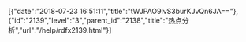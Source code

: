 [{"date":"2018-07-23 16:51:11","title":"tWJPAO9lvS3burKJvQn6JA=="},{"id":"2139","level":"3","parent_id":"2138","title":"热点分析","url":"/help/rdfx2139.html"}]